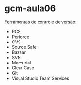 # gcm-aula06

 Ferramentas de controle de versão:
 
 * RCS
 * Perforce
 * CVS
 * Source Safe
 * Bazaar
 * SVN
 * Mercurial
 * Clear Case
 * Git
 * Visual Studio Team Services
